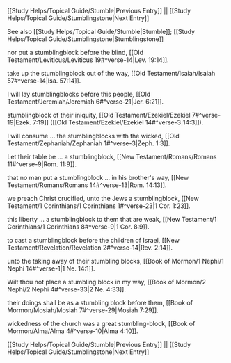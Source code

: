 [[Study Helps/Topical Guide/Stumble|Previous Entry]]  ||  [[Study Helps/Topical Guide/Stumblingstone|Next Entry]]

 See also [[Study Helps/Topical Guide/Stumble|Stumble]]; [[Study Helps/Topical Guide/Stumblingstone|Stumblingstone]]

 nor put a stumblingblock before the blind, [[Old Testament/Leviticus/Leviticus 19#^verse-14|Lev. 19:14]].

 take up the stumblingblock out of the way, [[Old Testament/Isaiah/Isaiah 57#^verse-14|Isa. 57:14]].

 I will lay stumblingblocks before this people, [[Old Testament/Jeremiah/Jeremiah 6#^verse-21|Jer. 6:21]].

 stumblingblock of their iniquity, [[Old Testament/Ezekiel/Ezekiel 7#^verse-19|Ezek. 7:19]] ([[Old Testament/Ezekiel/Ezekiel 14#^verse-3|14:3]]).

 I will consume ... the stumblingblocks with the wicked, [[Old Testament/Zephaniah/Zephaniah 1#^verse-3|Zeph. 1:3]].

 Let their table be ... a stumblingblock, [[New Testament/Romans/Romans 11#^verse-9|Rom. 11:9]].

 that no man put a stumblingblock ... in his brother's way, [[New Testament/Romans/Romans 14#^verse-13|Rom. 14:13]].

 we preach Christ crucified, unto the Jews a stumblingblock, [[New Testament/1 Corinthians/1 Corinthians 1#^verse-23|1 Cor. 1:23]].

 this liberty ... a stumblingblock to them that are weak, [[New Testament/1 Corinthians/1 Corinthians 8#^verse-9|1 Cor. 8:9]].

 to cast a stumblingblock before the children of Israel, [[New Testament/Revelation/Revelation 2#^verse-14|Rev. 2:14]].

 unto the taking away of their stumbling blocks, [[Book of Mormon/1 Nephi/1 Nephi 14#^verse-1|1 Ne. 14:1]].

 Wilt thou not place a stumbling block in my way, [[Book of Mormon/2 Nephi/2 Nephi 4#^verse-33|2 Ne. 4:33]].

 their doings shall be as a stumbling block before them, [[Book of Mormon/Mosiah/Mosiah 7#^verse-29|Mosiah 7:29]].

 wickedness of the church was a great stumbling-block, [[Book of Mormon/Alma/Alma 4#^verse-10|Alma 4:10]].

[[Study Helps/Topical Guide/Stumble|Previous Entry]]  ||  [[Study Helps/Topical Guide/Stumblingstone|Next Entry]]